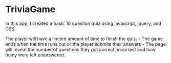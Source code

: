 # TriviaGame

In this app, I created a basic 10 question quiz using javascript, jquery, and CSS.

The player will have a limited amount of time to finish the quiz. 
    - The game ends when the time runs out or the player submits their answers
    - The page will reveal the number of questions they got correct, incorrect and how many were left unanswered.

